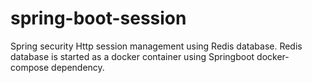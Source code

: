 # spring-boot-session

Spring security Http session management using Redis database.
Redis database is started as a docker container using Springboot docker-compose dependency.
